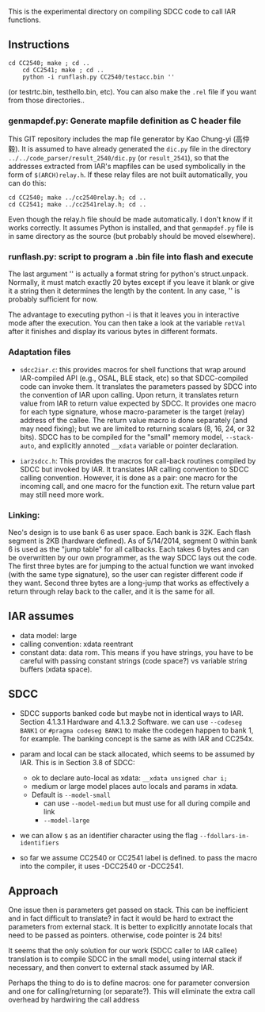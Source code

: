 This is the experimental directory on compiling SDCC code to call IAR
functions.  

## Instructions

    cd CC2540; make ; cd ..
		cd CC2541; make ; cd ..
		python -i runflash.py CC2540/testacc.bin ''

(or testrtc.bin, testhello.bin, etc).  You can also make the `.rel` file
if you want from those directories..

### genmapdef.py: Generate mapfile definition as C header file

This GIT repository includes the map file generator by Kao Chung-yi
(高仲毅).  It is assumed to have already generated the `dic.py` file in
the directory `../../code_parser/result_2540/dic.py` (or
`result_2541`), so that the addresses extracted from IAR's mapfiles
can be used symbolically in the form of `$(ARCH)relay.h`.
If these relay files are not built automatically, you can do this:

    cd CC2540; make ../cc2540relay.h; cd ..
    cd CC2541; make ../cc2541relay.h; cd ..

Even though the relay.h file should be made automatically. I don't
know if it works correctly.   It assumes Python is installed, and that
`genmapdef.py` file is in same directory as the source (but probably
should be moved elsewhere).

### runflash.py: script to program a .bin file into flash and execute

The last argument '' is actually a format string for python's
struct.unpack.  Normally, it must match exactly 20 bytes except if you
leave it blank or give it a string then it determines the length by the
content.  In any case, '' is probably sufficient for now.

The advantage to executing python -i is that it leaves you in
interactive mode after the execution.  You can then take a look at the
variable `retVal` after it finishes and display its various bytes in
different formats.

### Adaptation files

- `sdcc2iar.c`:  this provides macros for shell functions that wrap
	around IAR-compiled API (e.g., OSAL, BLE stack, etc) so that
	SDCC-compiled code can invoke them.  It translates the parameters
	passed by SDCC into the convention of IAR upon calling.  Upon
	return, it translates return value from IAR to return value expected
	by SDCC.  It provides one macro for each type signature, whose
	macro-parameter is the target (relay) address of the callee.
	The return value macro is done separately (and may need fixing); but
	we are limited to returning scalars (8, 16, 24, or 32 bits).
	SDCC has to be compiled for the "small" memory model, `--stack-auto`,
	and explicitly annoted `__xdata` variable or pointer declaration.

- `iar2sdcc.h`:  This provides the macros for call-back routines
	compiled by SDCC but invoked by IAR.  It translates IAR calling
	convention to SDCC calling convention. However, it is done as a
	pair: one macro for the incoming call, and one macro for the
	function exit.  The return value part may still need more work.


### Linking:

Neo's design is to use bank 6 as user space.  Each bank is 32K. Each
flash segment is 2KB (hardware defined).  As of 5/14/2014, segment 0
within bank 6 is used as the "jump table" for all callbacks.   Each
takes 6 bytes and can be overwritten by our own programmer, as the way
SDCC lays out the code.  The first three bytes are for jumping to the
actual function we want invoked (with the same type signature), so the
user can register different code if they want. Second three bytes are
a long-jump that works as effectively a return through relay back to
the caller, and it is the same for all.

## IAR assumes 
- data model: large
- calling convention: xdata reentrant 
- constant data: data rom.  This means if you have strings, you have
	to be careful with passing constant strings (code space?) vs
	variable string buffers (xdata space).



## SDCC

- SDCC supports banked code but maybe not in identical ways to IAR.
  Section 4.1.3.1 Hardware and 4.1.3.2 Software.  we can use `--codeseg
  BANK1` or `#pragma codeseg BANK1` to make the codegen happen to bank 1,
	for example.  The banking concept is the same as with IAR and CC254x.

- param and local can be stack allocated, which seems to be assumed by
  IAR.  This is in Section 3.8 of SDCC:
	- ok to declare auto-local as xdata: `__xdata unsigned char i;`
	- medium or large model places auto locals and params in xdata.
    - Default is `--model-small`
		- can use `--model-medium` but must use for all during compile and link
		- `--model-large` 

- we can allow `$` as an identifier character using the flag
  `--fdollars-in-identifiers`

- so far we assume CC2540 or CC2541 label is defined. to pass the
	macro into the compiler, it uses -DCC2540 or -DCC2541.


## Approach

One issue then is parameters get passed on stack. This can be
inefficient and in fact difficult to translate? in fact it would be hard
to extract the parameters from external stack. It is better to
explicitly annotate locals that need to be passed as pointers.
otherwise, code pointer is 24 bits!

It seems that the only solution for our work (SDCC caller to IAR callee)
translation is to compile SDCC in the small model, using internal
stack if necessary, and then convert to external stack assumed by IAR.

Perhaps the thing to do is to define macros: one for parameter
conversion and one for calling/returning (or separate?).
This will eliminate the extra call overhead by hardwiring the call address

